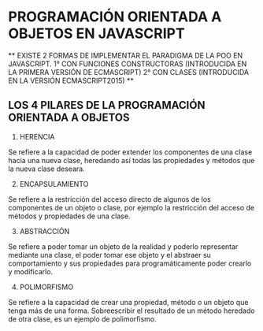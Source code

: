# PROGRAMACIÓN ORIENTADA A OBJETOS EN JAVASCRIPT

** EXISTE 2 FORMAS DE IMPLEMENTAR EL PARADIGMA DE LA POO EN JAVASCRIPT.
1° CON FUNCIONES CONSTRUCTORAS (INTRODUCIDA EN LA PRIMERA VERSIÓN DE ECMASCRIPT)
2° CON CLASES (INTRODUCIDA EN LA VERSIÓN ECMASCRIPT2015) **

## LOS 4 PILARES DE LA PROGRAMACIÓN ORIENTADA A OBJETOS

1. HERENCIA

Se refiere a la capacidad de poder extender los componentes de una clase hacia una nueva clase, heredando así todas las propiedades y métodos que la nueva clase deseara.

2. ENCAPSULAMIENTO

Se refiere a la restricción del acceso directo de algunos de los componentes de un objeto o clase, por ejemplo la restricción del acceso de métodos y propiedades de una clase.

3. ABSTRACCIÓN

Se refiere a poder tomar un objeto de la realidad y poderlo representar mediante una clase, el poder tomar ese objeto y el abstraer su comportamiento y sus propiedades para programáticamente poder crearlo y modificarlo.

4. POLIMORFISMO

Se refiere a la capacidad de crear una propiedad, método o un objeto que tenga más de una forma.
Sobreescribir el resultado de un método heredado de otra clase, es un ejemplo de polimorfismo.